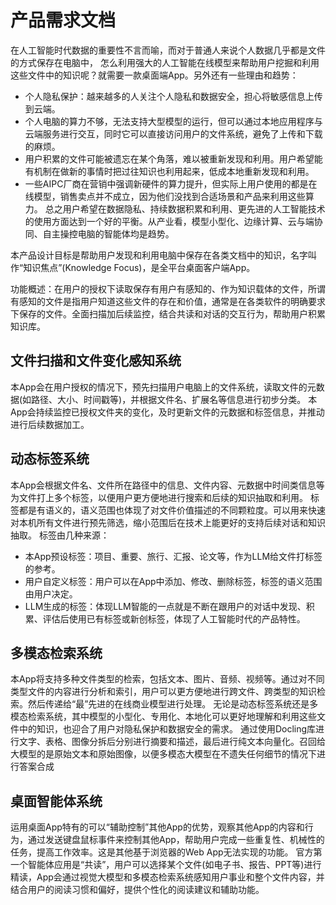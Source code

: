 # 产品需求文档

在人工智能时代数据的重要性不言而喻，而对于普通人来说个人数据几乎都是文件的方式保存在电脑中，
怎么利用强大的人工智能在线模型来帮助用户挖掘和利用这些文件中的知识呢？就需要一款桌面端App。另外还有一些理由和趋势：

- 个人隐私保护：越来越多的人关注个人隐私和数据安全，担心将敏感信息上传到云端。
- 个人电脑的算力不够，无法支持大型模型的运行，但可以通过本地应用程序与云端服务进行交互，同时它可以直接访问用户的文件系统，避免了上传和下载的麻烦。
- 用户积累的文件可能被遗忘在某个角落，难以被重新发现和利用。用户希望能有机制在做新的事情时把过往知识也利用起来，低成本地重新发现和利用。
- 一些AIPC厂商在营销中强调新硬件的算力提升，但实际上用户使用的都是在线模型，销售卖点并不成立，因为他们没找到合适场景和产品来利用这些算力。
总之用户希望在数据隐私、持续数据积累和利用、更先进的人工智能技术的使用方面达到一个好的平衡。从产业看，模型小型化、边缘计算、云与端协同、自主操控电脑的智能体均是趋势。

本产品设计目标是帮助用户发现和利用电脑中保存在各类文档中的知识，名字叫作“知识焦点”(Knowledge Focus)，是全平台桌面客户端App。

功能概述：在用户的授权下读取保存有用户有感知的、作为知识载体的文件，所谓有感知的文件是指用户知道这些文件的存在和价值，通常是在各类软件的明确要求下保存的文件。全面扫描加后续监控，结合共读和对话的交互行为，帮助用户积累知识库。

## 文件扫描和文件变化感知系统

本App会在用户授权的情况下，预先扫描用户电脑上的文件系统，读取文件的元数据(如路径、大小、时间戳等)，并根据文件名、扩展名等信息进行初步分类。
本App会持续监控已授权文件夹的变化，及时更新文件的元数据和标签信息，并推动进行后续数据加工。

## 动态标签系统

本App会根据文件名、文件所在路径中的信息、文件内容、元数据中时间类信息等为文件打上多个标签，以便用户更方便地进行搜索和后续的知识抽取和利用。
标签都是有语义的，语义范围也体现了对文件价值描述的不同颗粒度。可以用来快速对本机所有文件进行预先筛选，缩小范围后在技术上能更好的支持后续对话和知识抽取。
标签由几种来源：

- 本App预设标签：项目、重要、旅行、汇报、论文等，作为LLM给文件打标签的参考。
- 用户自定义标签：用户可以在App中添加、修改、删除标签，标签的语义范围由用户决定。
- LLM生成的标签：体现LLM智能的一点就是不断在跟用户的对话中发现、积累、评估后使用已有标签或新创标签，体现了人工智能时代的产品特性。

## 多模态检索系统

本App将支持多种文件类型的检索，包括文本、图片、音频、视频等。通过对不同类型文件的内容进行分析和索引，用户可以更方便地进行跨文件、跨类型的知识检索。然后传递给“最”先进的在线商业模型进行处理。
无论是动态标签系统还是多模态检索系统，其中模型的小型化、专用化、本地化可以更好地理解和利用这些文件中的知识，也迎合了用户对隐私保护和数据安全的需求。
通过使用Docling库进行文字、表格、图像分拆后分别进行摘要和描述，最后进行纯文本向量化。召回给大模型的是原始文本和原始图像，以便多模态大模型在不遗失任何细节的情况下进行答案合成

## 桌面智能体系统

运用桌面App特有的可以“辅助控制”其他App的优势，观察其他App的内容和行为，通过发送键盘鼠标事件来控制其他App，帮助用户完成一些重复性、机械性的任务，提高工作效率。这是其他基于浏览器的Web App无法实现的功能。
官方第一个智能体应用是“共读”，用户可以选择某个文件(如电子书、报告、PPT等)进行精读，App会通过视觉大模型和多模态检索系统感知用户事业和整个文件内容，并结合用户的阅读习惯和偏好，提供个性化的阅读建议和辅助功能。